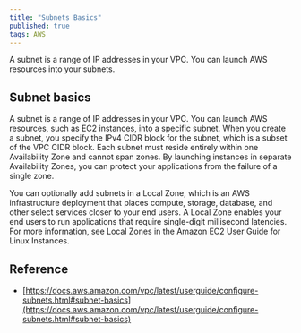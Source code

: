 ```yaml
---
title: "Subnets Basics"
published: true
tags: AWS
---
```


A subnet is a range of IP addresses in your VPC. You can launch AWS resources
into your subnets.

## Subnet basics

A subnet is a range of IP addresses in your VPC. You can launch AWS resources,
such as EC2 instances, into a specific subnet. When you create a subnet, you
specify the IPv4 CIDR block for the subnet, which is a subset of the VPC CIDR
block. Each subnet must reside entirely within one Availability Zone and
cannot span zones. By launching instances in separate Availability Zones, you
can protect your applications from the failure of a single zone.

You can optionally add subnets in a Local Zone, which is an AWS infrastructure
deployment that places compute, storage, database, and other select services
closer to your end users. A Local Zone enables your end users to run
applications that require single-digit millisecond latencies. For more
information, see Local Zones in the Amazon EC2 User Guide for Linux Instances.

## Reference

- [https://docs.aws.amazon.com/vpc/latest/userguide/configure-subnets.html#subnet-basics](https://docs.aws.amazon.com/vpc/latest/userguide/configure-subnets.html#subnet-basics)